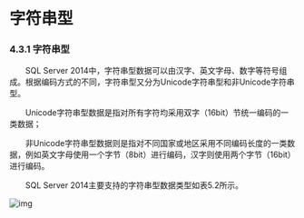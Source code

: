 # 字符串型

### 4.3.1 字符串型

　　SQL Server 2014中，字符串型数据可以由汉字、英文字母、数字等符号组成。根据编码方式的不同，字符串型又分为Unicode字符串型和非Unicode字符串型。

　　Unicode字符串型数据是指对所有字符均采用双字（16bit）节统一编码的一类数据；

　　非Unicode字符串型数据则是指对不同国家或地区采用不同编码长度的一类数据，例如英文字母使用一个字节（8bit）进行编码，汉字则使用两个字节（16bit）进行编码。

　　SQL Server 2014主要支持的字符串型数据类型如表5.2所示。

 ![img](https://img2018.cnblogs.com/blog/1427277/201906/1427277-20190620195403158-2107651175.png)

 